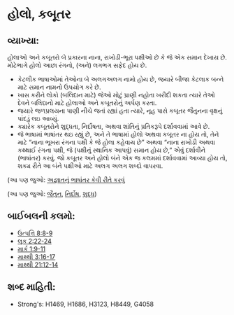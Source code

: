 # હોલો, કબૂતર

## વ્યાખ્યા: 

હોલાઓ અને કબૂતરો બે પ્રકારના નાના, રાખોડી-ભૂરા પક્ષીઓ છે કે જે એક સમાન દેખાય છે.
મોટેભાગે હોલો આછા રંગનો, (અને) લગભગ સફેદ હોય છે.

* કેટલીક ભાષાઓમાં તેઓના બે અલગઅલગ નામો હોય છે, જયારે બીજા કેટલાક બન્ને માટે સમાન નામનો ઉપયોગ કરે છે.
* ખાસ કરીને લોકો (બલિદાન માટે) જેઓ મોટું પ્રાણી નહોતા ખરીદી શકતા ત્યારે તેઓ દેવને બલિદાનો માટે હોલાઓ અને કબૂતરોનું અર્પણ કરતા.
* જયારે જળપ્રલયના પાણી નીચે જતાં રહ્યાં હતા ત્યારે, નૂહ પાસે કબૂતર જૈતુનના વૃક્ષનું પાંદડું લઇ આવ્યું.
* ક્યારેક કબૂતરોને શુદ્ધતા, નિર્દોષતા, અથવા શાંતિનું પ્રતિકરૂપે દર્શાવવામાં આવે છે.
* જે ભાષામાં ભાષાંતર થઇ રહ્યું છે, અને તે ભાષામાં હોલો અથવા કબૂતર ના હોય તો, તેને માટે “નાના ભૂખરા રંગના પક્ષી કે જે હોલા કહેવાય છે” અથવા “નાના રાખોડી અથવા કથ્થાઈ રંગના પક્ષી, જે (પક્ષીનું સ્થાનિક આપવું) સમાન હોય છે,” એવું દર્શાવીને (ભાષાંતર) કરવું. જો કબૂતર અને હોલો બંને એક જ કલમમાં દર્શાવવામાં આવ્યા હોય તો, શક્ય રીતે આ બંને પક્ષીઓ માટે અલગ અલગ શબ્દો વાપરવા.

(આ પણ જુઓ: [અજ્ઞાતનું ભાષાંતર કેવી રીતે કરવું](rc://gu/ta/man/translate/translate-unknown)

(આ પણ જુઓ: [જૈતુન](../other/olive.md), [નિર્દોષ](../kt/innocent.md), [શુદ્ધ](../kt/purify.md))

## બાઈબલની કલમો: 

* [ઉત્પત્તિ 8:8-9](rc://gu/tn/help/gen/08/08)
* [લૂક 2:22-24](rc://gu/tn/help/luk/02/22)
* [માર્ક 1:9-11](rc://gu/tn/help/mrk/01/09)
* [માથ્થી 3:16-17](rc://gu/tn/help/mat/03/16)
* [માથ્થી 21:12-14](rc://gu/tn/help/mat/21/12)

## શબ્દ માહિતી: 

* Strong's: H1469, H1686, H3123, H8449, G4058
